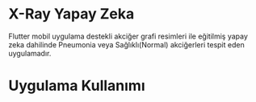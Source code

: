 # X-Ray Yapay Zeka

Flutter mobil uygulama destekli akciğer grafi resimleri ile eğitilmiş yapay zeka dahilinde Pneumonia veya Sağlıklı(Normal) akciğerleri tespit eden uygulamadır.

# Uygulama Kullanımı
